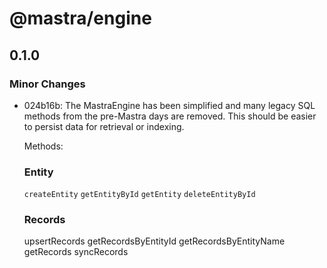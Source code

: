 # @mastra/engine

## 0.1.0

### Minor Changes

- 024b16b: The MastraEngine has been simplified and many legacy SQL methods from the pre-Mastra days are removed. This should be easier to persist data for retrieval or indexing.

  Methods:

  ### Entity

  `createEntity`
  `getEntityById`
  `getEntity`
  `deleteEntityById`

  ### Records

  upsertRecords
  getRecordsByEntityId
  getRecordsByEntityName
  getRecords
  syncRecords
